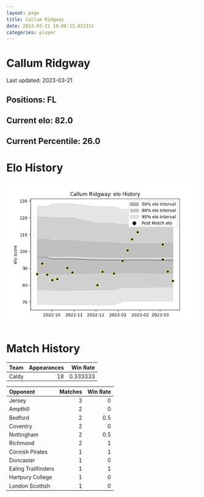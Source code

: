```yaml
---  
layout: page  
title: Callum Ridgway  
date: 2023-03-21 18:08:12.822311  
categories: player  
---
```

# Callum Ridgway


Last updated: 2023-03-21
## Positions: FL

## Current elo: 82.0

## Current Percentile: 26.0

# Elo History


![elo history](history_CallumRidgway.png)
# Match History


| Team   |   Appearances |   Win Rate |
|:-------|--------------:|-----------:|
| Caldy  |            18 |   0.333333 |

| Opponent            |   Matches |   Win Rate |
|:--------------------|----------:|-----------:|
| Jersey              |         3 |        0   |
| Ampthill            |         2 |        0   |
| Bedford             |         2 |        0.5 |
| Coventry            |         2 |        0   |
| Nottingham          |         2 |        0.5 |
| Richmond            |         2 |        1   |
| Cornish Pirates     |         1 |        1   |
| Doncaster           |         1 |        0   |
| Ealing Trailfinders |         1 |        1   |
| Hartpury College    |         1 |        0   |
| London Scottish     |         1 |        0   |